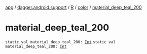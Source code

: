 [app](../../../index.md) / [dagger.android.support](../../index.md) / [R](../index.md) / [color](index.md) / [material_deep_teal_200](./material_deep_teal_200.md)

# material_deep_teal_200

`static val material_deep_teal_200: `[`Int`](https://kotlinlang.org/api/latest/jvm/stdlib/kotlin/-int/index.html)
`static val material_deep_teal_200: `[`Int`](https://kotlinlang.org/api/latest/jvm/stdlib/kotlin/-int/index.html)